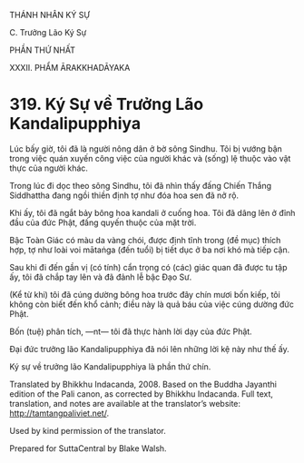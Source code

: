 THÁNH NHÂN KÝ SỰ

C. Trưởng Lão Ký Sự

PHẦN THỨ NHẤT

XXXII. PHẨM ĀRAKKHADĀYAKA

# 319\. Ký Sự về Trưởng Lão Kandalipupphiya

Lúc bấy giờ, tôi đã là người nông dân ở bờ sông Sindhu. Tôi bị vướng bận trong việc quán xuyến công việc của người khác và (sống) lệ thuộc vào vật thực của người khác.

Trong lúc đi dọc theo sông Sindhu, tôi đã nhìn thấy đấng Chiến Thắng Siddhattha đang ngồi thiền định tợ như đóa hoa sen đã nở rộ.

Khi ấy, tôi đã ngắt bảy bông hoa kandali ở cuống hoa. Tôi đã dâng lên ở đỉnh đầu của đức Phật, đấng quyến thuộc của mặt trời.

Bậc Toàn Giác có màu da vàng chói, được định tĩnh trong (đề mục) thích hợp, tợ như loài voi mātaṅga (đến tuổi) bị tiết dục ở ba nơi khó mà tiếp cận.

Sau khi đi đến gần vị (có tính) cẩn trọng có (các) giác quan đã được tu tập ấy, tôi đã chắp tay lên và đã đảnh lễ bậc Đạo Sư.

(Kể từ khi) tôi đã cúng dường bông hoa trước đây chín mươi bốn kiếp, tôi không còn biết đến khổ cảnh; điều này là quả báu của việc cúng dường đức Phật.

Bốn (tuệ) phân tích, ―nt― tôi đã thực hành lời dạy của đức Phật.

Đại đức trưởng lão Kandalipupphiya đã nói lên những lời kệ này như thế ấy.

Ký sự về trưởng lão Kandalipupphiya là phần thứ chín.

Translated by Bhikkhu Indacanda, 2008. Based on the Buddha Jayanthi edition of the Pali canon, as corrected by Bhikkhu Indacanda. Full text, translation, and notes are available at the translator’s website: http://tamtangpaliviet.net/.

Used by kind permission of the translator.

Prepared for SuttaCentral by Blake Walsh.
